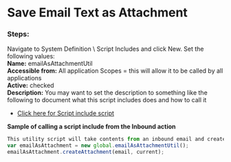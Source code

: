 # Save Email Text as Attachment

### Steps:

Navigate to System Definition \ Script Includes and click New.
Set the following values:<br />
**Name:** emailAsAttachmentUtil<br />
**Accessible from:** All application Scopes = this will allow it to be called by all applications<br />
**Active:** checked<br />
**Description:** You may want to set the description to something like the following to document what this script includes does and how to call it<br />

* [Click here for Script include script](script.js)

**Sample of calling a script include from the Inbound action**
```js
This utility script will take contents from an inbound email and create an attachment on the created record from the inbound email action.  To utilize this script, add the following lines at the end of the inbound email action script:
var emailAsAttachment = new global.emailAsAttachmentUtil();
emailAsAttachment.createAttachment(email, current);
```


